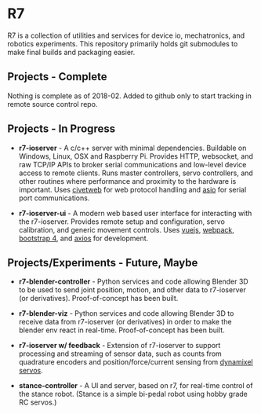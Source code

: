 # R7
R7 is a collection of utilities and services for device io, mechatronics, and robotics experiments.  This repository primarily holds git submodules to make final builds and packaging easier.


## Projects - Complete
Nothing is complete as of 2018-02. Added to github only to start tracking in remote source control repo.


## Projects - In Progress
 * **r7-ioserver** - A c/c++ server with minimal dependencies. Buildable on Windows, Linux, OSX and Raspberry Pi. Provides HTTP, websocket, and raw TCP/IP APIs to broker serial communications and low-level device access to remote clients.  Runs master controllers, servo controllers, and other routines where performance and proximity to the hardware is important.  Uses [civetweb](https://github.com/civetweb/civetweb) for web protocol handling and [asio](https://think-async.com/) for serial port communications.
 
 * **r7-ioserver-ui** - A modern web based user interface for interacting with the r7-ioserver. Provides remote setup and configuration, servo calibration, and generic movement controls.  Uses [vuejs](https://vuejs.org/), [webpack](https://webpack.js.org/), [bootstrap 4](https://getbootstrap.com/), and [axios](https://github.com/axios/axios) for development.


## Projects/Experiments - Future, Maybe

* **r7-blender-controller** - Python services and code allowing Blender 3D to be used to send joint position, motion, and other data to r7-ioserver (or derivatives). Proof-of-concept has been built.
 
* **r7-blender-viz** - Python services and code allowing Blender 3D to receive data from r7-ioserver (or derivatives) in order to make the blender env react in real-time. Proof-of-concept has been built.

* **r7-ioserver w/ feedback** - Extension of r7-ioserver to support processing and streaming of sensor data, such as counts from quadrature encoders and position/force/current sensing from [dynamixel servos](http://www.robotis.us/dynamixel/).


* **stance-controller** - A UI and server, based on r7, for real-time control of the stance robot. (Stance is a simple bi-pedal robot using hobby grade RC servos.)

